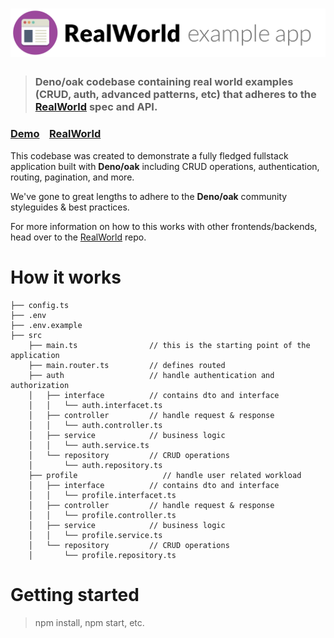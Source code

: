# ![RealWorld Example App](logo.png)

> ### Deno/oak codebase containing real world examples (CRUD, auth, advanced patterns, etc) that adheres to the [RealWorld](https://github.com/gothinkster/realworld) spec and API.


### [Demo](https://github.com/gothinkster/realworld)&nbsp;&nbsp;&nbsp;&nbsp;[RealWorld](https://github.com/gothinkster/realworld)


This codebase was created to demonstrate a fully fledged fullstack application built with **Deno/oak** including CRUD operations, authentication, routing, pagination, and more.

We've gone to great lengths to adhere to the **Deno/oak** community styleguides & best practices.

For more information on how to this works with other frontends/backends, head over to the [RealWorld](https://github.com/gothinkster/realworld) repo.


# How it works

```
├── config.ts
├── .env
├── .env.example
├── src
    ├── main.ts                // this is the starting point of the application
    ├── main.router.ts         // defines routed
    ├── auth                   // handle authentication and authorization
    │   ├── interface          // contains dto and interface
    │   │   └── auth.interfacet.ts
    │   ├── controller         // handle request & response
    │   │   └── auth.controller.ts
    │   ├── service            // business logic
    │   │   └── auth.service.ts
    │   └── repository         // CRUD operations
    │       └── auth.repository.ts
    ├── profile                   // handle user related workload
    │   ├── interface          // contains dto and interface
    │   │   └── profile.interfacet.ts
    │   ├── controller         // handle request & response
    │   │   └── profile.controller.ts
    │   ├── service            // business logic
    │   │   └── profile.service.ts
    │   └── repository         // CRUD operations
    │       └── profile.repository.ts
```

# Getting started

> npm install, npm start, etc.

